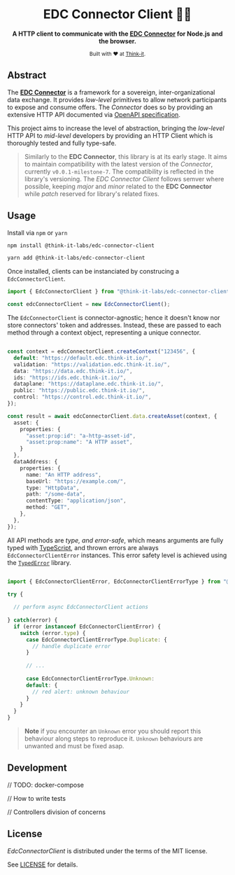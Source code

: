 <div align="center">
  <h1>EDC Connector Client 👩‍🚀</h1>
  <p>
    <b>
      A HTTP client to communicate with the <a href="https://github.com/eclipse-edc/Connector">EDC Connector</a> for Node.js and the browser.
    </b>
  </p>
  <sub>
    Built with ❤️ at <a href="https://think-it.io">Think-it</a>.
  </sub>
</div>

## Abstract

The [**EDC Connector**](https://github.com/eclipse-edc/Connector) is a framework for a sovereign, inter-organizational
data exchange. It provides _low-level_ primitives to allow network participants to expose and consume offers.
The _Connector_ does so by providing an extensive HTTP API documented via
[OpenAPI specification](https://github.com/eclipse-edc/Connector/blob/0366295879b133756f534b4138257722c341cde5/resources/openapi/openapi.yaml).

This project aims to increase the level of abstraction, bringing the _low-level_ HTTP API to _mid-level_
developers by providing an HTTP Client which is thoroughly tested and fully type-safe.

> Similarly to the **EDC Connector**, this library is at its early stage.
> It aims to maintain compatibility with the latest version of the _Connector_, currently `v0.0.1-milestone-7`.
> The compatibility is reflected in the library's versioning. The _EDC Connector Client_ follows semver where possible,
> keeping _major_ and _minor_ related to the **EDC Connector** while _patch_ reserved for library's related fixes.

## Usage

Install via `npm` or `yarn`

```sh
npm install @think-it-labs/edc-connector-client
```

```sh
yarn add @think-it-labs/edc-connector-client
```

Once installed, clients can be instanciated by construcing a `EdcConnectorClient`.

```ts
import { EdcConnectorClient } from "@think-it-labs/edc-connector-client"

const edcConnectorClient = new EdcConnectorClient();

```

The `EdcConnectorClient` is connector-agnostic; hence it doesn't know nor store
connectors' token and addresses. Instead, these are passed to each method through a context
object, representing a unique connector.

```ts

const context = edcConnectorClient.createContext("123456", {
  default: "https://default.edc.think-it.io/",
  validation: "https://validation.edc.think-it.io/",
  data: "https://data.edc.think-it.io/",
  ids: "https://ids.edc.think-it.io/",
  dataplane: "https://dataplane.edc.think-it.io/",
  public: "https://public.edc.think-it.io/",
  control: "https://control.edc.think-it.io/",
});

const result = await edcConnectorClient.data.createAsset(context, {
  asset: {
    properties: {
      "asset:prop:id": "a-http-asset-id",
      "asset:prop:name": "A HTTP asset",
    }
  },
  dataAddress: {
    properties: {
      name: "An HTTP address",
      baseUrl: "https://example.com/",
      type: "HttpData",
      path: "/some-data",
      contentType: "application/json",
      method: "GET",
    },
  },
});

```

All API methods are _type, and error-safe_, which means arguments are fully typed
with [TypeScript](https://www.typescriptlang.org/), and thrown errors are always
`EdcConnectorClientError` instances. This error safety level is achieved using the
[`TypedError`](https://github.com/Think-iT-Labs/typed-error) library. 

```ts

import { EdcConnectorClientError, EdcConnectorClientErrorType } from "@think-it-labs/edc-connector-client"

try {
  
  // perform async EdcConnectorClient actions
  
} catch(error) {
  if (error instanceof EdcConnectorClientError) {
    switch (error.type) {
      case EdcConnectorClientErrorType.Duplicate: {
        // handle duplicate error
      }
      
      // ...
      
      case EdcConnectorClientErrorType.Unknown:
      default: {
        // red alert: unknown behaviour
      }
    }
  }
}

```

> **Note** if you encounter an `Unknown` error you should report this behaviour
> along steps to reproduce it. `Unknown` behaviours are unwanted and must be fixed asap.

## Development

// TODO: docker-compose

// How to write tests

// Controllers division of concerns

## License

_EdcConnectorClient_ is distributed under the terms of the MIT license.

See [LICENSE](LICENSE) for details.
